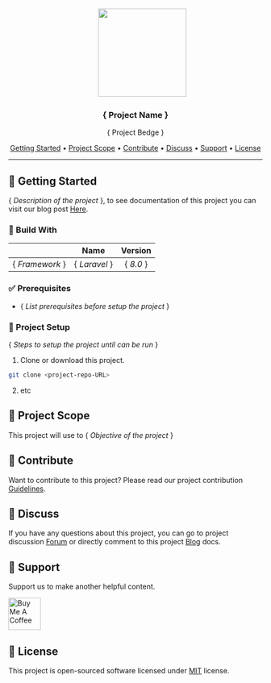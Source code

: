 <br>
<p align="center">
  &nbsp;&nbsp;&nbsp;&nbsp;&nbsp;&nbsp;&nbsp;<a href="https://lncodes.com"><img src="https://lncodes.com/wp-content/uploads/2020/09/lncodes-logo-animated.gif" height="175"></img>
  </a>
</p>

<h3 align="center"><b>{ Project Name }</b></h3>
<p align="center">{ Project Bedge }</p>

<p align="center">
  <a href="#getting-started">Getting Started</a> •
  <a href="#project-scope">Project Scope</a> •
  <a href="#Contribute">Contribute</a> •
  <a href="#discuss">Discuss</a> •
  <a href="#support">Support</a> •
  <a href="#license">License</a>
</p>

---

## 🏁 Getting Started
{ *Description of the project* }, to see documentation of this project you can visit our blog post [Here](<project-blog-URL>).
### 🔨 Build With
|                 |   Name        | Version       |
|:---------------:|:-------------:|:-------------:|
| { *Framework* } | { *Laravel* } |   { *8.0* }   |
### ✅ Prerequisites
- { *List prerequisites before setup the project* }
### 🚀 Project Setup 
{ *Steps to setup the project until can be run* }
1. Clone or download this project.
``` bash 
git clone <project-repo-URL>
```
2. etc

## 🎯 Project Scope
This project will use to { *Objective of the project* }

## 💖 Contribute
Want to contribute to this project? Please read our project contribution [Guidelines](CONTRIBUTING.md).

## 💬 Discuss
If you have any questions about this project, you can go to project discussion [Forum](<project-discussion-URL>) or directly comment to this project [Blog](<project-blog-URL>) docs.

## 💌 Support
Support us to make another helpful content.

<a href="https://www.buymeacoffee.com/lncodes" target="_blank"><img src="https://cdn.buymeacoffee.com/buttons/v2/default-yellow.png" alt="Buy Me A Coffee" height="64"></a>

## 📄 License
This project is open-sourced software licensed under [MIT](<project-license-URL>) license.